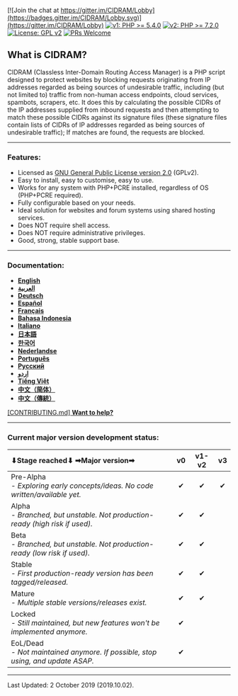 [![Join the chat at https://gitter.im/CIDRAM/Lobby](https://badges.gitter.im/CIDRAM/Lobby.svg)](https://gitter.im/CIDRAM/Lobby)
[![v1: PHP >= 5.4.0](https://img.shields.io/badge/v1-PHP%20%3E%3D%205.4.0-8892bf.svg)](https://maikuolan.github.io/Compatibility-Charts/)
[![v2: PHP >= 7.2.0](https://img.shields.io/badge/v2-PHP%20%3E%3D%207.2.0-8892bf.svg)](https://maikuolan.github.io/Compatibility-Charts/)
[![License: GPL v2](https://img.shields.io/badge/License-GPL%20v2-blue.svg)](https://www.gnu.org/licenses/old-licenses/gpl-2.0.en.html)
[![PRs Welcome](https://img.shields.io/badge/PRs-Welcome-brightgreen.svg)](http://makeapullrequest.com)

## **What is CIDRAM?**

CIDRAM (Classless Inter-Domain Routing Access Manager) is a PHP script designed to protect websites by blocking requests originating from IP addresses regarded as being sources of undesirable traffic, including (but not limited to) traffic from non-human access endpoints, cloud services, spambots, scrapers, etc. It does this by calculating the possible CIDRs of the IP addresses supplied from inbound requests and then attempting to match these possible CIDRs against its signature files (these signature files contain lists of CIDRs of IP addresses regarded as being sources of undesirable traffic); If matches are found, the requests are blocked.

---


### Features:
- Licensed as [GNU General Public License version 2.0](https://github.com/CIDRAM/CIDRAM/blob/v1/LICENSE.txt) (GPLv2).
- Easy to install, easy to customise, easy to use.
- Works for any system with PHP+PCRE installed, regardless of OS (PHP+PCRE required).
- Fully configurable based on your needs.
- Ideal solution for websites and forum systems using shared hosting services.
- Does NOT require shell access.
- Does NOT require administrative privileges.
- Good, strong, stable support base.

---


### Documentation:
- **[English](https://github.com/CIDRAM/Docs/blob/master/readme.en.md)**
- **[العربية](https://github.com/CIDRAM/Docs/blob/master/readme.ar.md)**
- **[Deutsch](https://github.com/CIDRAM/Docs/blob/master/readme.de.md)**
- **[Español](https://github.com/CIDRAM/Docs/blob/master/readme.es.md)**
- **[Français](https://github.com/CIDRAM/Docs/blob/master/readme.fr.md)**
- **[Bahasa Indonesia](https://github.com/CIDRAM/Docs/blob/master/readme.id.md)**
- **[Italiano](https://github.com/CIDRAM/Docs/blob/master/readme.it.md)**
- **[日本語](https://github.com/CIDRAM/Docs/blob/master/readme.ja.md)**
- **[한국어](https://github.com/CIDRAM/Docs/blob/master/readme.ko.md)**
- **[Nederlandse](https://github.com/CIDRAM/Docs/blob/master/readme.nl.md)**
- **[Português](https://github.com/CIDRAM/Docs/blob/master/readme.pt.md)**
- **[Русский](https://github.com/CIDRAM/Docs/blob/master/readme.ru.md)**
- **[اردو](https://github.com/CIDRAM/Docs/blob/master/readme.ur.md)**
- **[Tiếng Việt](https://github.com/CIDRAM/Docs/blob/master/readme.vi.md)**
- **[中文（简体）](https://github.com/CIDRAM/Docs/blob/master/readme.zh.md)**
- **[中文（傳統）](https://github.com/CIDRAM/Docs/blob/master/readme.zh-TW.md)**

[\[CONTRIBUTING.md\] **Want to help?**](https://github.com/CIDRAM/CIDRAM/blob/v1/CONTRIBUTING.md)

---


### Current major version development status:

⬇Stage reached⬇ ➡Major version➡ | v0 | v1-v2 | v3
:--|:-:|:-:|:-:
Pre-Alpha<em><br />- Exploring early concepts/ideas. No code written/available yet.</em> | ✔ | ✔ | ✔
Alpha<em><br />- Branched, but unstable. Not production-ready (high risk if used).</em> | ✔ | ✔
Beta<em><br />- Branched, but unstable. Not production-ready (low risk if used).</em> | ✔ | ✔
Stable<em><br />- First production-ready version has been tagged/released.</em> | ✔ | ✔
Mature<em><br />- Multiple stable versions/releases exist.</em> | ✔ | ✔
Locked<em><br />- Still maintained, but new features won't be implemented anymore.</em> | ✔
EoL/Dead<em><br />- Not maintained anymore. If possible, stop using, and update ASAP.</em> | ✔

---


Last Updated: 2 October 2019 (2019.10.02).
